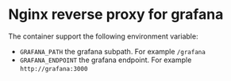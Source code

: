 # Nginx reverse proxy for grafana

The container support the following environment variable:
* `GRAFANA_PATH` the grafana subpath. For example `/grafana`
* `GRAFANA_ENDPOINT` the grafana endpoint. For example `http://grafana:3000`
